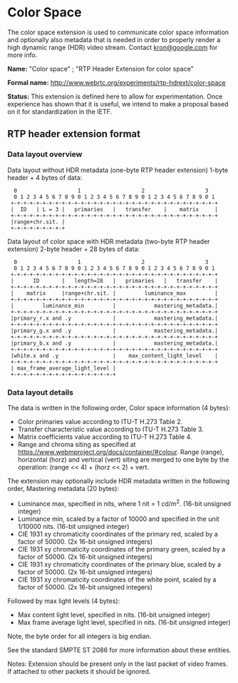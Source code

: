 # Color Space

The color space extension is used to communicate color space information and
optionally also metadata that is needed in order to properly render a high
dynamic range (HDR) video stream. Contact <kron@google.com> for more info.

**Name:** "Color space" ; "RTP Header Extension for color space"

**Formal name:** <http://www.webrtc.org/experiments/rtp-hdrext/color-space>

**Status:** This extension is defined here to allow for experimentation. Once experience
has shown that it is useful, we intend to make a proposal based on it for standardization
in the IETF.

## RTP header extension format

### Data layout overview
Data layout without HDR metadata (one-byte RTP header extension)
     1-byte header + 4 bytes of data:

      0                   1                   2                   3
      0 1 2 3 4 5 6 7 8 9 0 1 2 3 4 5 6 7 8 9 0 1 2 3 4 5 6 7 8 9 0 1
     +-+-+-+-+-+-+-+-+-+-+-+-+-+-+-+-+-+-+-+-+-+-+-+-+-+-+-+-+-+-+-+-+
     |  ID   | L = 3 |   primaries   |   transfer    |    matrix     |
     +-+-+-+-+-+-+-+-+-+-+-+-+-+-+-+-+-+-+-+-+-+-+-+-+-+-+-+-+-+-+-+-+
     |range+chr.sit. |
     +-+-+-+-+-+-+-+-+

Data layout of color space with HDR metadata (two-byte RTP header extension)
     2-byte header + 28 bytes of data:

      0                   1                   2                   3
      0 1 2 3 4 5 6 7 8 9 0 1 2 3 4 5 6 7 8 9 0 1 2 3 4 5 6 7 8 9 0 1
     +-+-+-+-+-+-+-+-+-+-+-+-+-+-+-+-+-+-+-+-+-+-+-+-+-+-+-+-+-+-+-+-+
     |      ID       |   length=28   |   primaries   |   transfer    |
     +-+-+-+-+-+-+-+-+-+-+-+-+-+-+-+-+-+-+-+-+-+-+-+-+-+-+-+-+-+-+-+-+
     |    matrix     |range+chr.sit. |         luminance_max         |
     +-+-+-+-+-+-+-+-+-+-+-+-+-+-+-+-+-+-+-+-+-+-+-+-+-+-+-+-+-+-+-+-+
     |         luminance_min         |            mastering_metadata.|
     +-+-+-+-+-+-+-+-+-+-+-+-+-+-+-+-+-+-+-+-+-+-+-+-+-+-+-+-+-+-+-+-+
     |primary_r.x and .y             |            mastering_metadata.|
     +-+-+-+-+-+-+-+-+-+-+-+-+-+-+-+-+-+-+-+-+-+-+-+-+-+-+-+-+-+-+-+-+
     |primary_g.x and .y             |            mastering_metadata.|
     +-+-+-+-+-+-+-+-+-+-+-+-+-+-+-+-+-+-+-+-+-+-+-+-+-+-+-+-+-+-+-+-+
     |primary_b.x and .y             |            mastering_metadata.|
     +-+-+-+-+-+-+-+-+-+-+-+-+-+-+-+-+-+-+-+-+-+-+-+-+-+-+-+-+-+-+-+-+
     |white.x and .y                 |    max_content_light_level    |
     +-+-+-+-+-+-+-+-+-+-+-+-+-+-+-+-+-+-+-+-+-+-+-+-+-+-+-+-+-+-+-+-+
     | max_frame_average_light_level |
     +-+-+-+-+-+-+-+-+-+-+-+-+-+-+-+-+

### Data layout details
The data is written in the following order,
Color space information (4 bytes):
  * Color primaries value according to ITU-T H.273 Table 2.
  * Transfer characteristic value according to ITU-T H.273 Table 3.
  * Matrix coefficients value according to ITU-T H.273 Table 4.
  * Range and chroma siting as specified at
    https://www.webmproject.org/docs/container/#colour. Range (range), horizontal (horz)
    and vertical (vert) siting are merged to one byte by the operation: (range << 4) +
    (horz << 2) + vert.

The extension may optionally include HDR metadata written in the following order,
Mastering metadata (20 bytes):
  * Luminance max, specified in nits, where 1 nit = 1 cd/m<sup>2</sup>.
    (16-bit unsigned integer)
  * Luminance min, scaled by a factor of 10000 and specified in the unit 1/10000
    nits. (16-bit unsigned integer)
  * CIE 1931 xy chromaticity coordinates of the primary red, scaled by a factor of 50000.
    (2x 16-bit unsigned integers)
  * CIE 1931 xy chromaticity coordinates of the primary green, scaled by a factor of 50000.
    (2x 16-bit unsigned integers)
  * CIE 1931 xy chromaticity coordinates of the primary blue, scaled by a factor of 50000.
    (2x 16-bit unsigned integers)
  * CIE 1931 xy chromaticity coordinates of the white point, scaled by a factor of 50000.
    (2x 16-bit unsigned integers)

Followed by max light levels (4 bytes):
  * Max content light level, specified in nits. (16-bit unsigned integer)
  * Max frame average light level, specified in nits. (16-bit unsigned integer)

Note, the byte order for all integers is big endian.

See the standard SMPTE ST 2086 for more information about these entities.

Notes: Extension should be present only in the last packet of video frames. If attached
to other packets it should be ignored.

